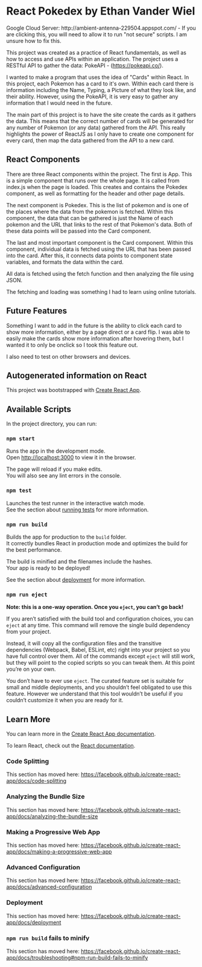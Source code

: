 <h1>React Pokedex by Ethan Vander Wiel</h1>
Google Cloud Server: http://ambient-antenna-229504.appspot.com/ - If you are clicking this, you will need to allow it to run
"not secure" scripts. I am unsure how to fix this. 

This project was created as a practice of React fundamentals, as well as how to access and use APIs within an application. The project uses a RESTful API to gather the data: PokeAPI - (https://pokeapi.co/). 

I wanted to make a program that uses the idea of "Cards" within React. In this project, each Pokemon has a card to it's own. Within each
card there is information including the Name, Typing, a Picture of what they look like, and their ability. However, using the PokeAPI,
it is very easy to gather any information that I would need in the future.

The main part of this project is to have the site create the cards as it gathers the data. This means that the correct number of cards
will be generated for any number of Pokemon (or any data) gathered from the API. This really highlights the power of ReactJS as I only have to create one component for every card, then map the data gathered from the API to a new card. 


<h2>React Components</h2>
There are three React components within the project. 
The first is App. This is a simple component that runs over the whole page. 
It is called from index.js when the page is loaded. This creates and contains the Pokedex component, 
as well as formatting for the header and other page details.

The next component is Pokedex. This is the list of pokemon and is one of the places where the data from the pokemon is fetched.
Within this component, the data that can be gathered is just the Name of each pokemon and the URL that links to the rest
of that Pokemon's data. Both of these data points will be passed into the Card component.

The last and most important component is the Card component. Within this component, individual data is fetched using the URL that has 
been passed into the card. After this, it connects data points to component state variables, and formats the data within the card. 

All data is fetched using the fetch function and then analyzing the file using JSON. 

The fetching and loading was something I had to learn using online tutorials. 


<h2>Future Features</h2>
Something I want to add in the future is the ability to click each card to show more information, either by a page direct or a 
card flip. I was able to easily make the cards show more information after hovering them, but I wanted it to only be 
onclick so I took this feature out.

I also need to test on other browsers and devices. 




<h2>Autogenerated information on React</h2>

This project was bootstrapped with [Create React App](https://github.com/facebook/create-react-app).

## Available Scripts

In the project directory, you can run:

### `npm start`

Runs the app in the development mode.<br>
Open [http://localhost:3000](http://localhost:3000) to view it in the browser.

The page will reload if you make edits.<br>
You will also see any lint errors in the console.

### `npm test`

Launches the test runner in the interactive watch mode.<br>
See the section about [running tests](https://facebook.github.io/create-react-app/docs/running-tests) for more information.

### `npm run build`

Builds the app for production to the `build` folder.<br>
It correctly bundles React in production mode and optimizes the build for the best performance.

The build is minified and the filenames include the hashes.<br>
Your app is ready to be deployed!

See the section about [deployment](https://facebook.github.io/create-react-app/docs/deployment) for more information.

### `npm run eject`

**Note: this is a one-way operation. Once you `eject`, you can’t go back!**

If you aren’t satisfied with the build tool and configuration choices, you can `eject` at any time. This command will remove the single build dependency from your project.

Instead, it will copy all the configuration files and the transitive dependencies (Webpack, Babel, ESLint, etc) right into your project so you have full control over them. All of the commands except `eject` will still work, but they will point to the copied scripts so you can tweak them. At this point you’re on your own.

You don’t have to ever use `eject`. The curated feature set is suitable for small and middle deployments, and you shouldn’t feel obligated to use this feature. However we understand that this tool wouldn’t be useful if you couldn’t customize it when you are ready for it.

## Learn More

You can learn more in the [Create React App documentation](https://facebook.github.io/create-react-app/docs/getting-started).

To learn React, check out the [React documentation](https://reactjs.org/).

### Code Splitting

This section has moved here: https://facebook.github.io/create-react-app/docs/code-splitting

### Analyzing the Bundle Size

This section has moved here: https://facebook.github.io/create-react-app/docs/analyzing-the-bundle-size

### Making a Progressive Web App

This section has moved here: https://facebook.github.io/create-react-app/docs/making-a-progressive-web-app

### Advanced Configuration

This section has moved here: https://facebook.github.io/create-react-app/docs/advanced-configuration

### Deployment

This section has moved here: https://facebook.github.io/create-react-app/docs/deployment

### `npm run build` fails to minify

This section has moved here: https://facebook.github.io/create-react-app/docs/troubleshooting#npm-run-build-fails-to-minify
